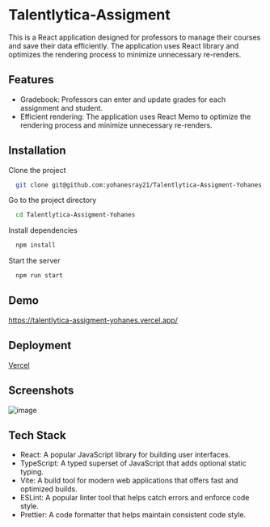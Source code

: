 
# Talentlytica-Assigment

This is a React application designed for professors to manage their courses and save their data efficiently. The application uses React library and optimizes the rendering process to minimize unnecessary re-renders.



## Features

- Gradebook: Professors can enter and update grades for each assignment and student.
- Efficient rendering: The application uses React Memo to optimize the rendering process and minimize unnecessary re-renders.

## Installation

Clone the project

```bash
  git clone git@github.com:yohanesray21/Talentlytica-Assigment-Yohanes.git
```

Go to the project directory

```bash
  cd Talentlytica-Assigment-Yohanes
```

Install dependencies

```bash
  npm install
```

Start the server

```bash
  npm run start
```
## Demo

https://talentlytica-assigment-yohanes.vercel.app/ 


## Deployment

[Vercel](https://vercel.com/)
## Screenshots

![image](https://github.com/yohanesray21/Talentlytica-Assigment-Yohanes/assets/60679808/bf89ae61-a6c2-4022-ba0d-d2f3d2c98070)


## Tech Stack


- React: A popular JavaScript library for building user interfaces.
- TypeScript: A typed superset of JavaScript that adds optional static typing.
- Vite: A build tool for modern web applications that offers fast and optimized builds.
- ESLint: A popular linter tool that helps catch errors and enforce code style.
- Prettier: A code formatter that helps maintain consistent code style.
